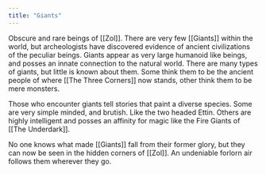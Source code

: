 ```yaml
---
title: "Giants"
---
```

Obscure and rare beings of [[Zol]]. There are very few [[Giants]] within the world, but archeologists have discovered evidence of ancient civilizations of the peculiar beings. Giants appear as very large humanoid like beings, and posses an innate connection to the natural world. There are many types of giants, but little is known about them. Some think them to be the ancient people of where [[The Three Corners]] now stands, other think them to be mere monsters.

Those who encounter giants tell stories that paint a diverse species. Some are very simple minded, and brutish. Like the two headed Ettin. Others are highly intelligent and posses an affinity for magic like the Fire Giants of [[The Underdark]].

No one knows what made [[Giants]] fall from their former glory, but they can now be seen in the hidden corners of [[Zol]]. An undeniable forlorn air follows them wherever they go.